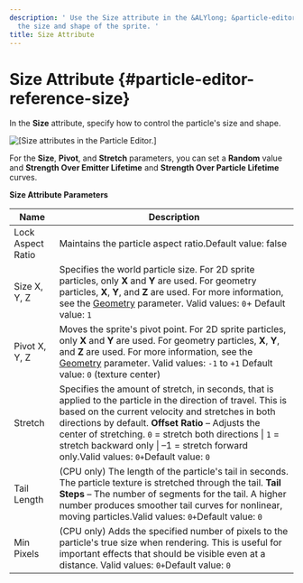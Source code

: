 ```yaml
---
description: ' Use the Size attribute in the &ALYlong; &particle-editor; to control
  the size and shape of the sprite. '
title: Size Attribute
---
```

# Size Attribute {#particle-editor-reference-size}

In the **Size** attribute, specify how to control the particle's size and shape\.

![\[Size attributes in the Particle Editor.\]](/images/userguide/particles/particle-editor-size.png)

For the **Size**, **Pivot**, and **Stretch** parameters, you can set a **Random** value and **Strength Over Emitter Lifetime** and **Strength Over Particle Lifetime** curves\.


**Size Attribute Parameters**  

| Name | Description | 
| --- | --- | 
| Lock Aspect Ratio | Maintains the particle aspect ratio\.Default value: false  | 
| Size X, Y, Z |  Specifies the world particle size\.  For 2D sprite particles, only **X** and **Y** are used\.  For geometry particles, **X**, **Y**, and **Z** are used\. For more information, see the [Geometry](/docs/userguide/particles/editor/reference-particles#geometry-attribute) parameter\. Valid values: `0`\+ Default value: `1`  | 
| Pivot X, Y, Z |  Moves the sprite's pivot point\. For 2D sprite particles, only **X** and **Y** are used\.  For geometry particles, **X**, **Y**, and **Z** are used\. For more information, see the [Geometry](/docs/userguide/particles/editor/reference-particles#geometry-attribute) parameter\. Valid values: `-1` to `+1` Default value: `0` \(texture center\)   | 
| Stretch | Specifies the amount of stretch, in seconds, that is applied to the particle in the direction of travel\. This is based on the current velocity and stretches in both directions by default\. **Offset Ratio** – Adjusts the center of stretching\. `0` = stretch both directions \| `1` = stretch backward only \| –1 = stretch forward only\.Valid values: `0+`Default value: `0` | 
| Tail Length | \(CPU only\) The length of the particle's tail in seconds\. The particle texture is stretched through the tail\. **Tail Steps** – The number of segments for the tail\. A higher number produces smoother tail curves for nonlinear, moving particles\.Valid values: `0+`Default value: `0`  | 
| Min Pixels | \(CPU only\) Adds the specified number of pixels to the particle's true size when rendering\. This is useful for important effects that should be visible even at a distance\. Valid values: `0+`Default value: `0` | 
